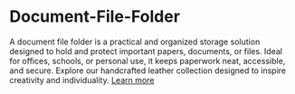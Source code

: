 # Document-File-Folder
A document file folder is a practical and organized storage solution designed to hold and protect important papers, documents, or files. Ideal for offices, schools, or personal use, it keeps paperwork neat, accessible, and secure.
Explore our handcrafted leather collection designed to inspire creativity and individuality.
<a href="#about">Learn more</a>
